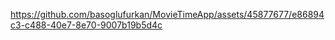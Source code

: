 
https://github.com/basoglufurkan/MovieTimeApp/assets/45877677/e86894c3-c488-40e7-8e70-9007b19b5d4c

